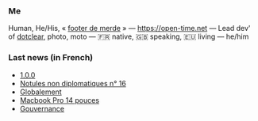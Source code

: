 ### Me

Human, He/His, « [footer de merde](https://open-time.net/post/2013/07/17/La-veritable-histoire-du-Footer-de-merde-) » — https://open-time.net — Lead dev' of [dotclear](https://git.dotclear.org/dev/dotclear), photo, moto — 🇫🇷 native, 🇬🇧 speaking, 🇪🇺 living — he/him

### Last news (in French)

<!-- BLOG-POST-LIST:START -->
- [1.0.0](https://open-time.net/post/2022/11/27/100)
- [Notules non diplomatiques n° 16](https://open-time.net/post/2022/11/26/Notules-non-diplomatiques-n-16)
- [Globalement](https://open-time.net/post/2022/11/25/Globalement)
- [Macbook Pro 14 pouces](https://open-time.net/post/2022/11/24/Macbook-Pro-14-pouces)
- [Gouvernance](https://open-time.net/post/2022/11/23/Gouvernance)
<!-- BLOG-POST-LIST:END -->
